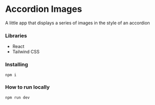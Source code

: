 # Accordion Images

A little app that displays a series of images in the style of an accordion

### Libraries

- React
- Tailwind CSS

### Installing

```
npm i
```

### How to run locally

```
npm run dev
```

